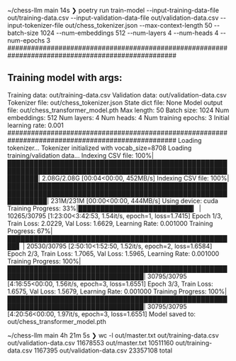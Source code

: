~/chess-llm main 14s
❯ poetry run train-model --input-training-data-file out/training-data.csv --input-validation-data-file out/validation-data.csv --input-tokenizer-file out/chess_tokenizer.json --max-context-length 50 --batch-size 1024 --num-embeddings 512 --num-layers 4 --num-heads 4 --num-epochs 3
###################################################################################################
## Training model with args:
Training data:          out/training-data.csv
Validation data:        out/validation-data.csv
Tokenizer file:         out/chess_tokenizer.json
State dict file:        None
Model output file:      out/chess_transformer_model.pth
Max length:             50
Batch size:             1024
Num embeddings:         512
Num layers:             4
Num heads:              4
Num training epochs:    3
Initial learning rate:  0.001
###################################################################################################
Loading tokenizer...
Tokenizer initialized with vocab_size=8708
Loading training/validation data...
Indexing CSV file: 100%|███████████████████████████████████████████████████████████████████████████████████████████████████████████| 2.08G/2.08G [00:04<00:00, 452MB/s]
Indexing CSV file: 100%|█████████████████████████████████████████████████████████████████████████████████████████████████████████████| 231M/231M [00:00<00:00, 444MB/s]
Using device: cuda
Training Progress:  33%|██████████████████████████▎                                                    | 10265/30795 [1:23:00<3:42:53,  1.54it/s, epoch=1, loss=1.7415]
Epoch 1/3, Train Loss: 2.0229, Val Loss: 1.6629, Learning Rate: 0.001000
Training Progress:  67%|████████████████████████████████████████████████████▋                          | 20530/30795 [2:50:10<1:52:50,  1.52it/s, epoch=2, loss=1.6584]
Epoch 2/3, Train Loss: 1.7065, Val Loss: 1.5965, Learning Rate: 0.001000
Training Progress: 100%|█████████████████████████████████████████████████████████████████████████████████| 30795/30795 [4:16:55<00:00,  1.56it/s, epoch=3, loss=1.6551]
Epoch 3/3, Train Loss: 1.6575, Val Loss: 1.5679, Learning Rate: 0.001000
Training Progress: 100%|█████████████████████████████████████████████████████████████████████████████████| 30795/30795 [4:20:56<00:00,  1.97it/s, epoch=3, loss=1.6551]
Model saved to: out/chess_transformer_model.pth

~/chess-llm main 4h 21m 5s
❯ wc -l out/master.txt out/training-data.csv out/validation-data.csv
  11678553 out/master.txt
  10511160 out/training-data.csv
   1167395 out/validation-data.csv
  23357108 total

